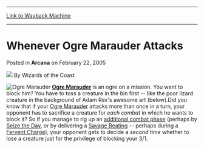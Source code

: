 
---
[Link to Wayback Machine](https://web.archive.org/web/20210429130128/https://magic.wizards.com/en/articles/archive/arcana/whenever-ogre-marauder-attacks-2005-02-22)

[_metadata_:author]:- "Wizards of the Coast"
[_metadata_:description]:- "Ogre Marauder is an ogre on a mission. You want to block him? You have to toss a creature in the bin first -- like the poor lizard creature in the background of Adam Rex's awesome art (below).Did you know that if your Ogre Marauder attacks more than once in a turn, your opponent has to sacrifice a creature for each combat in which he wants to block it?"
[_metadata_:generator]:- "Drupal 7 (http://drupal.org)"
[_metadata_:node]:- "608316"
[_metadata_:publish_date]:- "2005-02-22"
[_metadata_:source]:- "div-main-content"
[_metadata_:title]:- "Whenever Ogre Marauder Attacks"
[_metadata_:wayback_capture_timestamp]:- "2021-04-29 13:01:28"
[_metadata_:wayback_raw_url]:- "https://web.archive.org/web/20210429130128id_/https://magic.wizards.com/en/articles/archive/arcana/whenever-ogre-marauder-attacks-2005-02-22"
[_metadata_:wayback_url]:- "https://magic.wizards.com/en/articles/archive/arcana/whenever-ogre-marauder-attacks-2005-02-22"
---


Whenever Ogre Marauder Attacks
==============================



 Posted in **Arcana**
 on February 22, 2005 






![](https://media.magic.wizards.com/styles/auth_small/public/images/person/wizards_author.jpg)
By Wizards of the Coast














![Ogre Marauder](http://gatherer.wizards.com/Handlers/Image.ashx?type=card&name=Ogre+Marauder)
**[Ogre Marauder](http://gatherer.wizards.com/Pages/Card/Details.aspx?&name=Ogre%2BMarauder)** is an ogre on a mission. You want to block him? You have to toss a creature in the bin first -- like the poor lizard creature in the background of Adam Rex's awesome art (below).Did you know that if your [Ogre Marauder](http://gatherer.wizards.com/Pages/Card/Details.aspx?name=Ogre+Marauder) attacks more than once in a turn, your opponent has to sacrifice a creature for *each combat* in which he wants to block it? So if you manage to rig up an [additional combat phase](http://gatherer.wizards.com/default.asp?term=additional_combat_phase&fields=%7Cname%7Crules%7Ctype&format=Allsets&color=All&output=summary&sort=name&first=1) (perhaps by [Seize the Day](http://gatherer.wizards.com/Pages/Card/Details.aspx?&name=Seize%2Bthe%2BDay), or by delivering a [Savage Beating](http://gatherer.wizards.com/Pages/Card/Details.aspx?name=Savage+Beating) -- perhaps during a [Fervent Charge](http://gatherer.wizards.com/Pages/Card/Details.aspx?name=Fervent+Charge)), your opponent gets to decide a *second time* whether to lose a creature just for the privilege of blocking your 3/1.







